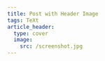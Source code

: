 ```yaml
---
title: Post with Header Image
tags: TeXt
article_header:
  type: cover
  image:
    src: /screenshot.jpg
---
```



<!--more-->